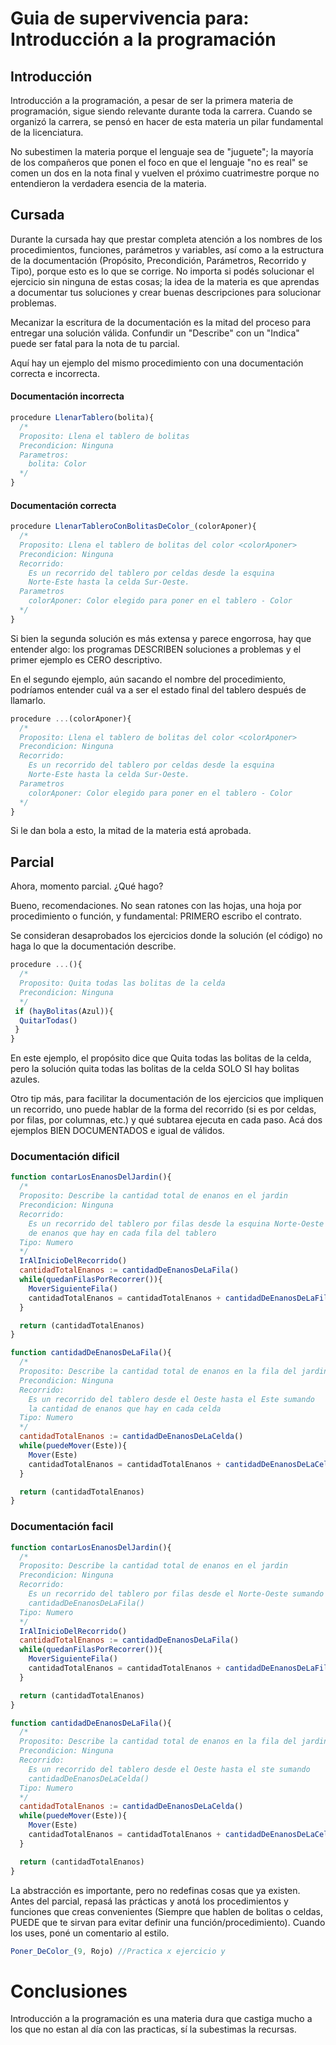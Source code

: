 # Guia de supervivencia para: Introducción a la programación
## Introducción
Introducción a la programación, a pesar de ser la primera materia de programación, sigue siendo relevante durante toda la carrera. Cuando se organizó la carrera, se pensó en hacer de esta materia un pilar fundamental de la licenciatura.

No subestimen la materia porque el lenguaje sea de "juguete"; la mayoría de los compañeros que ponen el foco en que el lenguaje "no es real" se comen un dos en la nota final y vuelven el próximo cuatrimestre porque no entendieron la verdadera esencia de la materia.

## Cursada
Durante la cursada hay que prestar completa atención a los nombres de los procedimientos, funciones, parámetros y variables, así como a la estructura de la documentación (Propósito, Precondición, Parámetros, Recorrido y Tipo), porque esto es lo que se corrige. No importa si podés solucionar el ejercicio sin ninguna de estas cosas; la idea de la materia es que aprendas a documentar tus soluciones y crear buenas descripciones para solucionar problemas.

Mecanizar la escritura de la documentación es la mitad del proceso para entregar una solución válida. Confundir un "Describe" con un "Indica" puede ser fatal para la nota de tu parcial.

Aquí hay un ejemplo del mismo procedimiento con una documentación correcta e incorrecta.

#### Documentación incorrecta
```javascript
procedure LlenarTablero(bolita){
  /*
  Proposito: Llena el tablero de bolitas
  Precondicion: Ninguna
  Parametros:
    bolita: Color
  */
}
```

#### Documentación correcta
```javascript
procedure LlenarTableroConBolitasDeColor_(colorAponer){
  /*
  Proposito: Llena el tablero de bolitas del color <colorAponer>
  Precondicion: Ninguna
  Recorrido: 
    Es un recorrido del tablero por celdas desde la esquina
    Norte-Este hasta la celda Sur-Oeste.
  Parametros
    colorAponer: Color elegido para poner en el tablero - Color
  */
}
```

Si bien la segunda solución es más extensa y parece engorrosa, hay que entender algo: los programas DESCRIBEN soluciones a problemas y el primer ejemplo es CERO descriptivo.

En el segundo ejemplo, aún sacando el nombre del procedimiento, podríamos entender cuál va a ser el estado final del tablero después de llamarlo.

```javascript
procedure ...(colorAponer){
  /*
  Proposito: Llena el tablero de bolitas del color <colorAponer>
  Precondicion: Ninguna
  Recorrido: 
    Es un recorrido del tablero por celdas desde la esquina
    Norte-Este hasta la celda Sur-Oeste.
  Parametros
    colorAponer: Color elegido para poner en el tablero - Color
  */
}
```

Si le dan bola a esto, la mitad de la materia está aprobada.



## Parcial
Ahora, momento parcial. ¿Qué hago?

Bueno, recomendaciones. No sean ratones con las hojas, una hoja por procedimiento o función, y fundamental: PRIMERO escribo el contrato.

Se consideran desaprobados los ejercicios donde la solución (el código) no haga lo que la documentación describe.

```javascript
procedure ...(){
  /*
  Proposito: Quita todas las bolitas de la celda 
  Precondicion: Ninguna
  */
 if (hayBolitas(Azul)){
  QuitarTodas()
 }
}
```
En este ejemplo, el propósito dice que Quita todas las bolitas de la celda, pero la solución quita todas las bolitas de la celda SOLO SI hay bolitas azules.

Otro tip más, para facilitar la documentación de los ejercicios que impliquen un recorrido, uno puede hablar de la forma del recorrido (si es por celdas, por filas, por columnas, etc.) y qué subtarea ejecuta en cada paso.
Acá dos ejemplos BIEN DOCUMENTADOS e igual de válidos.

### Documentación dificil
```javascript
function contarLosEnanosDelJardin(){
  /*
  Proposito: Describe la cantidad total de enanos en el jardin
  Precondicion: Ninguna
  Recorrido: 
    Es un recorrido del tablero por filas desde la esquina Norte-Oeste sumando la cantidad
    de enanos que hay en cada fila del tablero 
  Tipo: Numero
  */
  IrAlInicioDelRecorrido()
  cantidadTotalEnanos := cantidadDeEnanosDeLaFila()
  while(quedanFilasPorRecorrer()){
    MoverSiguienteFila()
    cantidadTotalEnanos = cantidadTotalEnanos + cantidadDeEnanosDeLaFila()
  }

  return (cantidadTotalEnanos)
}
```


```javascript
function cantidadDeEnanosDeLaFila(){
  /*
  Proposito: Describe la cantidad total de enanos en la fila del jardin
  Precondicion: Ninguna
  Recorrido: 
    Es un recorrido del tablero desde el Oeste hasta el Este sumando
    la cantidad de enanos que hay en cada celda 
  Tipo: Numero
  */
  cantidadTotalEnanos := cantidadDeEnanosDeLaCelda()
  while(puedeMover(Este)){
    Mover(Este)
    cantidadTotalEnanos = cantidadTotalEnanos + cantidadDeEnanosDeLaCelda()
  }

  return (cantidadTotalEnanos)
}
```

### Documentación facil
```javascript
function contarLosEnanosDelJardin(){
  /*
  Proposito: Describe la cantidad total de enanos en el jardin
  Precondicion: Ninguna
  Recorrido: 
    Es un recorrido del tablero por filas desde el Norte-Oeste sumando la
    cantidadDeEnanosDeLaFila() 
  Tipo: Numero
  */
  IrAlInicioDelRecorrido()
  cantidadTotalEnanos := cantidadDeEnanosDeLaFila()
  while(quedanFilasPorRecorrer()){
    MoverSiguienteFila()
    cantidadTotalEnanos = cantidadTotalEnanos + cantidadDeEnanosDeLaFila()
  }

  return (cantidadTotalEnanos)
}
```


```javascript
function cantidadDeEnanosDeLaFila(){
  /*
  Proposito: Describe la cantidad total de enanos en la fila del jardin
  Precondicion: Ninguna
  Recorrido: 
    Es un recorrido del tablero desde el Oeste hasta el ste sumando
    cantidadDeEnanosDeLaCelda()
  Tipo: Numero
  */
  cantidadTotalEnanos := cantidadDeEnanosDeLaCelda()
  while(puedeMover(Este)){
    Mover(Este)
    cantidadTotalEnanos = cantidadTotalEnanos + cantidadDeEnanosDeLaCelda()
  }

  return (cantidadTotalEnanos)
}
```


La abstracción es importante, pero no redefinas cosas que ya existen. Antes del parcial, repasá las prácticas y anotá los procedimientos y funciones que creas convenientes (Siempre que hablen de bolitas o celdas, PUEDE que te sirvan para evitar definir una función/procedimiento). Cuando los uses, poné un comentario al estilo.

```javascript 
Poner_DeColor_(9, Rojo) //Practica x ejercicio y
```


# Conclusiones

Introducción a la programación es una materia dura que castiga mucho a los que no estan al día con las practicas, sí la subestimas la recursas. 

